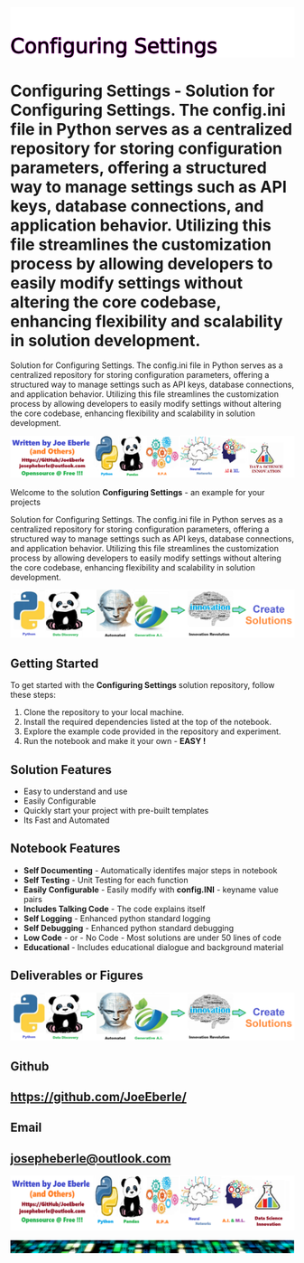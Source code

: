 
![Image image_filename](solution_sign.png)

# Configuring Settings - Solution for Configuring Settings. The config.ini file in Python serves as a centralized repository for storing configuration parameters, offering a structured way to manage settings such as API keys, database connections, and application behavior. Utilizing this file streamlines the customization process by allowing developers to easily modify settings without altering the core codebase, enhancing flexibility and scalability in solution development.
Solution for Configuring Settings. The config.ini file in Python serves as a centralized repository for storing configuration parameters, offering a structured way to manage settings such as API keys, database connections, and application behavior. Utilizing this file streamlines the customization process by allowing developers to easily modify settings without altering the core codebase, enhancing flexibility and scalability in solution development.

![Image image_filename](code.png)

Welcome to the solution **Configuring Settings** - an example for your projects

Solution for Configuring Settings. The config.ini file in Python serves as a centralized repository for storing configuration parameters, offering a structured way to manage settings such as API keys, database connections, and application behavior. Utilizing this file streamlines the customization process by allowing developers to easily modify settings without altering the core codebase, enhancing flexibility and scalability in solution development.

![Image image_filename](sample.png)

## Getting Started
To get started with the **Configuring Settings** solution repository, follow these steps:
1. Clone the repository to your local machine.
2. Install the required dependencies listed at the top of the notebook.
3. Explore the example code provided in the repository and experiment.
4. Run the notebook and make it your own - **EASY !**
    
## Solution Features
- Easy to understand and use  
- Easily Configurable 
- Quickly start your project with pre-built templates
- Its Fast and Automated

## Notebook Features
- **Self Documenting** - Automatically identifes major steps in notebook 
- **Self Testing** - Unit Testing for each function
- **Easily Configurable** - Easily modify with **config.INI** - keyname value pairs
- **Includes Talking Code** - The code explains itself 
- **Self Logging** - Enhanced python standard logging   
- **Self Debugging** - Enhanced python standard debugging
- **Low Code** - or - No Code  - Most solutions are under 50 lines of code
- **Educational** - Includes educational dialogue and background material
    
## Deliverables or Figures
 ![additional_image](configuring_settings.png)  <br>
    

## Github    
## https://github.com/JoeEberle/ 

## Email 
## josepheberle@outlook.com 

    
![Developer](developer.png)

![Brand](brand.png)
    
